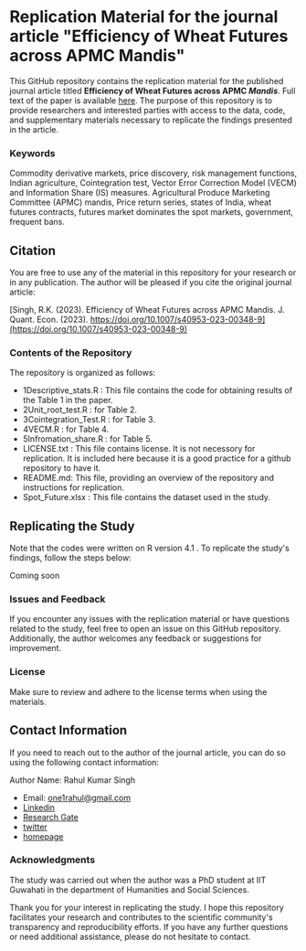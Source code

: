 # Replication Material for the journal article "Efficiency of Wheat Futures across APMC Mandis"
This GitHub repository contains the replication material for the published journal article titled **Efficiency of Wheat Futures across APMC *Mandis***. Full text of the paper is available [here](https://rdcu.be/dhhlo). The purpose of this repository is to provide researchers and interested parties with access to the data, code, and supplementary materials necessary to replicate the findings presented in the article.

### Keywords
Commodity derivative markets, price discovery, risk management functions, Indian agriculture, Cointegration test, Vector Error Correction Model (VECM) and Information Share (IS) measures. Agricultural Produce Marketing Committee (APMC) mandis, Price return series, states of India, wheat futures contracts, futures market dominates the spot markets, government, frequent bans.

## Citation
You are free to use any of the material in this repository for your research or in any publication. The author will be pleased if you cite the original journal article:

[Singh, R.K. (2023). Efficiency of Wheat Futures across APMC Mandis. J. Quant. Econ. (2023). https://doi.org/10.1007/s40953-023-00348-9](https://doi.org/10.1007/s40953-023-00348-9)

### Contents of the Repository
The repository is organized as follows:
- 1Descriptive_stats.R : This file contains the code for obtaining results of the Table 1 in the paper.
- 2Unit_root_test.R : for Table 2.
- 3Cointegration_Test.R : for Table 3.
- 4VECM.R : for Table 4.
- 5Infromation_share.R : for Table 5.
- LICENSE.txt : This file contains license. It is not necessory for replication. It is included here because it is a good practice for a github repository to have it.
- README.md: This file, providing an overview of the repository and instructions for replication.
- Spot_Future.xlsx : This file contains the dataset used in the study.

## Replicating the Study
Note that the codes were written on R version 4.1 . To replicate the study's findings, follow the steps below:

Coming soon

### Issues and Feedback
If you encounter any issues with the replication material or have questions related to the study, feel free to open an issue on this GitHub repository. Additionally, the author welcomes any feedback or suggestions for improvement.

### License
Make sure to review and adhere to the license terms when using the materials.

## Contact Information
If you need to reach out to the author of the journal article, you can do so using the following contact information:

Author Name: Rahul Kumar Singh
- Email: one1rahul@gmail.com
- [Linkedin](https://www.linkedin.com/in/one1rahul/)
- [Research Gate](https://www.researchgate.net/profile/Rahul-Singh-330)
- [twitter](https://twitter.com/rahulrux)
- [homepage](https://www.iitg.ac.in/hss/st_full_details.php?mail=cjR3WDVZbGJpQzJBYjRiRlJoSk9oQT09)

### Acknowledgments
The study was carried out when the author was a PhD student at IIT Guwahati in the department of Humanities and Social Sciences.

Thank you for your interest in replicating the study. I hope this repository facilitates your research and contributes to the scientific community's transparency and reproducibility efforts. If you have any further questions or need additional assistance, please do not hesitate to contact.
